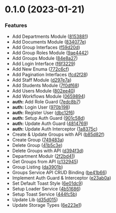

# 0.1.0 (2023-01-21)


### Features

* Add Departments Module ([8153881](https://github.com/bolorundurovj/enrout-admin/commit/81538815fa588949a15279a051228f4718b5d9a5))
* Add Documents Module ([834077e](https://github.com/bolorundurovj/enrout-admin/commit/834077e6366197b9928e2ad8699681fce4f35650))
* Add Group Interfaces ([f59d20d](https://github.com/bolorundurovj/enrout-admin/commit/f59d20de0622bc8104333ba2fcff9ace004dae75))
* Add Group Roles Module ([9ae4442](https://github.com/bolorundurovj/enrout-admin/commit/9ae44429664eff82f23d17567f0b13b2a95004e2))
* Add Groups Module ([84e8a27](https://github.com/bolorundurovj/enrout-admin/commit/84e8a27415e9b6c3f8a1ad1da26adcf8c07c4f30))
* Add Login Interface ([f6f3229](https://github.com/bolorundurovj/enrout-admin/commit/f6f32299b31fd1718f8e8903b765a4eb6ae91245))
* Add New Enuma ([772c6cf](https://github.com/bolorundurovj/enrout-admin/commit/772c6cf378ea1b5e12b4ff8ef0fd1a4af925666e))
* Add Pagination Interfaces ([fcd2f28](https://github.com/bolorundurovj/enrout-admin/commit/fcd2f28ee0f497b9f182d54c3a246d005f01d730))
* Add Staff Module ([d297e7a](https://github.com/bolorundurovj/enrout-admin/commit/d297e7ab0ec44db05d9479bc1191f50c1fc98c60))
* Add Students Module ([7f0df68](https://github.com/bolorundurovj/enrout-admin/commit/7f0df68ea7ca3f89af4b9bc763842228de02bf1f))
* Add Users Module ([802ee40](https://github.com/bolorundurovj/enrout-admin/commit/802ee400992ae11b4d2892942ef20b5f7ddbe027))
* Add Workflows Module ([0659894](https://github.com/bolorundurovj/enrout-admin/commit/06598941b589f78a016cb9b12fe86f056f4f8a74))
* **auth:** Add Role Guard ([7edc8b7](https://github.com/bolorundurovj/enrout-admin/commit/7edc8b7a767bdd6b7f076a4ee07a4af3d26a7651))
* **auth:** Login User ([970b198](https://github.com/bolorundurovj/enrout-admin/commit/970b19870df2af027bb369a9b639a736d0cf9920))
* **auth:** Register User ([dbc12f6](https://github.com/bolorundurovj/enrout-admin/commit/dbc12f63308f1c5e6219b74ee81471cd8666e8e7))
* **auth:** Setup Auth Guard ([901c58d](https://github.com/bolorundurovj/enrout-admin/commit/901c58dabace70fa33c7164de5e80a7639e9751f))
* **auth:** Update Auth Guard ([4814769](https://github.com/bolorundurovj/enrout-admin/commit/4814769c991a8e059bf49a384626e6df9fddb1d4))
* **auth:** Update Auth Interceptor ([1a8375c](https://github.com/bolorundurovj/enrout-admin/commit/1a8375c2f544ca1d2866d02ee335e0815c2d45e6))
* Create & Update Groups with API ([b85d82f](https://github.com/bolorundurovj/enrout-admin/commit/b85d82fa51190550fc9ec7c8bb52450a26023ed3))
* Create Group ([749483a](https://github.com/bolorundurovj/enrout-admin/commit/749483afd49fda892eda8966e12ad9e27f3125b4))
* Delete Group ([41b5c3e](https://github.com/bolorundurovj/enrout-admin/commit/41b5c3e9846cd6d508eb786a75aed1660f0e7fb7))
* Delete Groups with API ([d394f3d](https://github.com/bolorundurovj/enrout-admin/commit/d394f3d5b70483d833ce1a8fcf6d59a5daa21e9a))
* Department Modulr ([2f2bd41](https://github.com/bolorundurovj/enrout-admin/commit/2f2bd41a05f9ff70ee2d38eb5f42089a65b549d4))
* Get Groups from API ([c132945](https://github.com/bolorundurovj/enrout-admin/commit/c132945e7b3b2e35206b23a3375438543e7ec2d0))
* Group Listing ([da3901b](https://github.com/bolorundurovj/enrout-admin/commit/da3901b58f48a62718a2c5d70588e0d643ce01aa))
* Groups Service API CRUD Binding ([be41b66](https://github.com/bolorundurovj/enrout-admin/commit/be41b66b6826d68dc42a561b892368acc95c954f))
* Implement Auth Guard & Interceptor ([e23ab0a](https://github.com/bolorundurovj/enrout-admin/commit/e23ab0ade59a6d4bd44b35995cb8efed70fb3a36))
* Set Default Toast Style ([6e01dc9](https://github.com/bolorundurovj/enrout-admin/commit/6e01dc986302a0d79dbbbf1ecccca4990d2acef7))
* Setup Loader Service ([4b51686](https://github.com/bolorundurovj/enrout-admin/commit/4b51686187727d36f302a05139194d71742e1ab4))
* Setup Toast Service ([444fc5b](https://github.com/bolorundurovj/enrout-admin/commit/444fc5bfb9538a46c0fe8b487ed4934dfb6bd516))
* Update Lib ([d35d015](https://github.com/bolorundurovj/enrout-admin/commit/d35d015af67d00a96ea2159684fceda6f5d0c16b))
* Update Storage Types ([6e223e1](https://github.com/bolorundurovj/enrout-admin/commit/6e223e18e0830d6e5e6707dc1d16fe90696c7735))